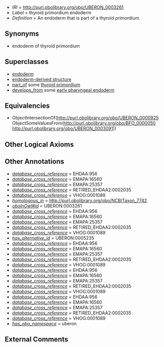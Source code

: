  * *IRI* = http://purl.obolibrary.org/obo/UBERON_0003261
 * *Label* = thyroid primordium endoderm
 * *Definition* = An endoderm that is part of a thyroid primordium.

## Synonyms

 * endoderm of thyroid primordium

## Superclasses

 * [endoderm](../../UBERON/25/UBERON_0000925.md)
 * [endoderm-derived structure](../../UBERON/19/UBERON_0004119.md)
 * [part_of](../../BFO/50/BFO_0000050.md) some [thyroid primordium](../../UBERON/91/UBERON_0003091.md)
 * [develops_from](../../RO/02/RO_0002202.md) some [early pharyngeal endoderm](../../UBERON/90/UBERON_0007690.md)

## Equivalencies

 * ObjectIntersectionOf(<http://purl.obolibrary.org/obo/UBERON_0000925> ObjectSomeValuesFrom(<http://purl.obolibrary.org/obo/BFO_0000050> <http://purl.obolibrary.org/obo/UBERON_0003091>))

## Other Logical Axioms


## Other Annotations

 * *[database_cross_reference](../../ef/oboInOwl#hasDbXref.md)* = EHDAA:956
 * *[database_cross_reference](../../ef/oboInOwl#hasDbXref.md)* = EMAPA:16560
 * *[database_cross_reference](../../ef/oboInOwl#hasDbXref.md)* = EMAPA:25357
 * *[database_cross_reference](../../ef/oboInOwl#hasDbXref.md)* = RETIRED_EHDAA2:0002035
 * *[database_cross_reference](../../ef/oboInOwl#hasDbXref.md)* = VHOG:0001089
 * *[homologous_in](../../core#homologous/in/core#homologous_in.md)* = http://purl.obolibrary.org/obo/NCBITaxon_7742
 * *[oboInOwl#id](../../id/oboInOwl#id.md)* = UBERON:0003261
 * *[database_cross_reference](../../ef/oboInOwl#hasDbXref.md)* = EHDAA:956
 * *[database_cross_reference](../../ef/oboInOwl#hasDbXref.md)* = EMAPA:16560
 * *[database_cross_reference](../../ef/oboInOwl#hasDbXref.md)* = EMAPA:25357
 * *[database_cross_reference](../../ef/oboInOwl#hasDbXref.md)* = RETIRED_EHDAA2:0002035
 * *[database_cross_reference](../../ef/oboInOwl#hasDbXref.md)* = VHOG:0001089
 * *[has_alternative_id](../../Id/oboInOwl#hasAlternativeId.md)* = UBERON:0005235
 * *[database_cross_reference](../../ef/oboInOwl#hasDbXref.md)* = EHDAA:956
 * *[database_cross_reference](../../ef/oboInOwl#hasDbXref.md)* = EMAPA:16560
 * *[database_cross_reference](../../ef/oboInOwl#hasDbXref.md)* = EMAPA:25357
 * *[database_cross_reference](../../ef/oboInOwl#hasDbXref.md)* = RETIRED_EHDAA2:0002035
 * *[database_cross_reference](../../ef/oboInOwl#hasDbXref.md)* = VHOG:0001089
 * *[database_cross_reference](../../ef/oboInOwl#hasDbXref.md)* = EHDAA:956
 * *[database_cross_reference](../../ef/oboInOwl#hasDbXref.md)* = EMAPA:16560
 * *[database_cross_reference](../../ef/oboInOwl#hasDbXref.md)* = EMAPA:25357
 * *[database_cross_reference](../../ef/oboInOwl#hasDbXref.md)* = RETIRED_EHDAA2:0002035
 * *[database_cross_reference](../../ef/oboInOwl#hasDbXref.md)* = VHOG:0001089
 * *[database_cross_reference](../../ef/oboInOwl#hasDbXref.md)* = EHDAA:956
 * *[database_cross_reference](../../ef/oboInOwl#hasDbXref.md)* = EMAPA:16560
 * *[database_cross_reference](../../ef/oboInOwl#hasDbXref.md)* = EMAPA:25357
 * *[database_cross_reference](../../ef/oboInOwl#hasDbXref.md)* = RETIRED_EHDAA2:0002035
 * *[database_cross_reference](../../ef/oboInOwl#hasDbXref.md)* = VHOG:0001089
 * *[has_obo_namespace](../../ce/oboInOwl#hasOBONamespace.md)* = uberon

## External Comments

